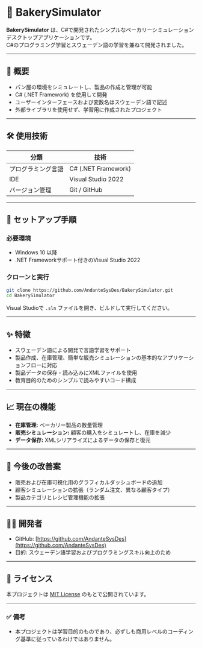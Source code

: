 # 🥖 BakerySimulator

**BakerySimulator** は、C#で開発されたシンプルなベーカリーシミュレーションデスクトップアプリケーションです。  
C#のプログラミング学習とスウェーデン語の学習を兼ねて開発されました。

---

## 📌 概要

- パン屋の環境をシミュレートし、製品の作成と管理が可能
- C# (.NET Framework) を使用して開発
- ユーザーインターフェースおよび変数名はスウェーデン語で記述
- 外部ライブラリを使用せず、学習用に作成されたプロジェクト

---

## 🛠 使用技術

| 分類           | 技術                      |
|----------------|-----------------------------|
| プログラミング言語 | C# (.NET Framework)      |
| IDE            | Visual Studio 2022          |
| バージョン管理 | Git / GitHub                |

---

## 🚀 セットアップ手順

### 必要環境

- Windows 10 以降
- .NET Frameworkサポート付きのVisual Studio 2022

### クローンと実行

```bash
git clone https://github.com/AndanteSysDes/BakerySimulator.git
cd BakerySimulator
```

Visual Studioで `.sln` ファイルを開き、ビルドして実行してください。

---

## ✨ 特徴

- スウェーデン語による開発で言語学習をサポート
- 製品作成、在庫管理、簡単な販売シミュレーションの基本的なアプリケーションフローに対応
- 製品データの保存・読み込みにXMLファイルを使用
- 教育目的のためのシンプルで読みやすいコード構成

---

## 📈 現在の機能

- **在庫管理:** ベーカリー製品の数量管理
- **販売シミュレーション:** 顧客の購入をシミュレートし、在庫を減少
- **データ保存:** XMLシリアライズによるデータの保存と復元

---

## 🔮 今後の改善案

- 販売および在庫可視化用のグラフィカルダッシュボードの追加
- 顧客シミュレーションの拡張（ランダム注文、異なる顧客タイプ）
- 製品カテゴリとレシピ管理機能の拡張

---

## 🧑‍💻 開発者

- GitHub: [https://github.com/AndanteSysDes](https://github.com/AndanteSysDes)  
- 目的: スウェーデン語学習およびプログラミングスキル向上のため

---

## 📄 ライセンス

本プロジェクトは [MIT License](LICENSE.txt) のもとで公開されています。

---

### ✅ 備考

- 本プロジェクトは学習目的のものであり、必ずしも商用レベルのコーディング基準に従っているわけではありません。

